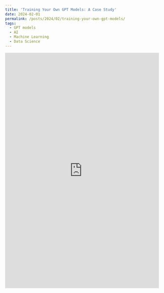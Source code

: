 ```yaml
---
title: 'Training Your Own GPT Models: A Case Study'
date: 2024-02-01
permalink: /posts/2024/02/training-your-own-gpt-models/
tags:
  - GPT models
  - AI
  - Machine Learning
  - Data Science
---
```


<iframe src="https://www.linkedin.com/embed/feed/update/urn:li:ugcPost:7174210669985103872" height="770" width="504" frameborder="0" allowfullscreen="" title="Embedded post"></iframe>
